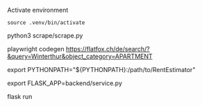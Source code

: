 Activate environment

```
source .venv/bin/activate
```

python3 scrape/scrape.py

playwright codegen https://flatfox.ch/de/search/?&query=Winterthur&object_category=APARTMENT

export PYTHONPATH="${PYTHONPATH}:/path/to/RentEstimator"

export FLASK_APP=backend/service.py

flask run
